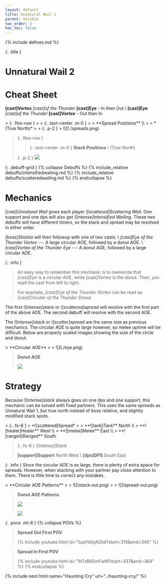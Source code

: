 ```yaml
---
layout: default
title: Unnatural Wail 2
parent: Shishio
nav_order: 5
has_toc: false
---
```


{% include defines.md %}

{: .title }
# Unnatural Wail 2

# Cheat Sheet

**[cast]Vortex** *[cast]of the Thunder* **[cast]Eye** - In then Out \\
**[cast]Eye** *[cast]of the Thunder* **[cast]Vortex** - Out then In

<div class="column-grid collapse-sm mb-8" markdown="1">
> {: .flex-row }
> > {: .text-center .m-0 }
> > **Spread Positions** \\
> > *(True North)*
>
> {: .p-2 }
> ![](./spreads.png)

> {: .flex-row }
> > {: .text-center .m-0 }
> > **Stack Positions** \\
> > *(True North)*
>
> {: .p-2 }
> ![](./stacks.png)
</div>

{: .debuff-grid }
{% collapse Debuffs %}
{% include_relative debuffs/intensifiedwailing.md %}
{% include_relative debuffs/scatteredwailing.md %}
{% endcollapse %}

# Mechanics

*[cast]Unnatural Wail* gives each player *![scattered]Scattering Wail*. One
support and one dps will also get *![intense]Intensified Wailing*. These two
debuffs will have different timers, so the stack and spread may be resolved in
either order.

*[boss]Shishio* will then followup with one of two casts: \\
*[cast]Eye of the Thunder Vortex* --- A large circular AOE, followed by a donut
AOE. \\
*[cast]Vortex of the Thunder Eye* --- A donut AOE, followed by a large circular
AOE.

{: .info }
> An easy way to remember this mechanic is to memorize that *[cast]Eye* is a
> circular AOE, while *[cast]Vortex* is the donut. Then, you read the cast from
> left to right.
>
> For example, *[cast]Eye of the Thunder Vortex* can be read as
> *[cast]Circular of the Thunder Donut*.

The first *![intense]stack* or *![scattered]spread* will resolve with the first
part of the above AOE. The second debuff will resolve with the second AOE.

The *![intense]stack* or *![scatter]spread* are the same size as previous
mechanics. The circular AOE is quite large however, so melee uptime will be
difficult. Below are properly scaled images showing the size of the circle and
donut.

<div class="column-grid" markdown="1">
> **Circular AOE**
>
> ![](./eye.png)

> **Donut AOE**
>
> ![](./vortex.png)
</div>

# Strategy

Because *![intense]stack* always goes on one dps and one support, this mechanic
can be solved with fixed partners. This uses the same spreads as Unnatural Wail
1, but true north instead of boss relative, and slightly modified stack spots.

<div class="column-flex even dividers mb-4" markdown="1">
> {: .fs-6 }
> *![scattered]Spread*
>
> **![tank]Tank** North \\
> **![healer]Healer** West \\
> **![melee]Melee** East \\
> **![ranged]Ranged** South

> {: .fs-6 }
> *![intense]Stack*
>
> **[support]Support** North West \\
> **[dps]DPS** South East
</div>

{: .info }
Since the circular AOE is so large, there is plenty of extra space for spreads.
However, when stacking with your partner pay close attention to them. There is
little time to correct any mistakes.

<div class="column-grid" markdown="1">
> **Circular AOE Patterns**
>
> ![](stack-out.png)
>
> ![](spread-out.png)

> **Donut AOE Patterns**
>
> ![](spread-in.png)
>
> ![](stack-in.png)
</div>

{: .povs .mt-8 }
{% collapse POVs %}
> **Spread Out First POV**
>
> {% include youtube.html id="1uqVWojADk4?start=319&end=345" %}

> **Spread In First POV**
>
> {% include youtube.html id="1h7zB65mFwM?start=337&end=364" %}
{% endcollapse %}

{% include next.html name="Haunting Cry" url="../haunting-cry/" %}
